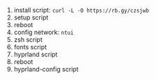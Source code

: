 1. install script: `curl -L -O https://rb.gy/czsjwb`
2. setup script
3. reboot
4. config network: `ntui`
5. zsh script
6. fonts script
7. hyprland script
8. reboot
9. hyprland-config script
